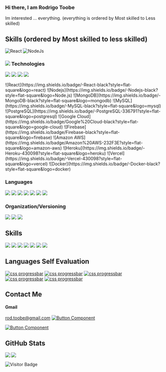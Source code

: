 ### Hi there, I am Rodrigo Toobe
Im interested ... everything.
(everything is ordered by Most skilled to Less skilled)
## Skills (ordered by Most skilled to less skilled)
![React](https://readme-components.vercel.app/api?component=logo&logo=react)
![NodeJs](https://readme-components.vercel.app/api?component=logo&logo=NodeJs)
### <img src="https://readme-components.vercel.app/api?component=logo&fill=black&logo=react&animation=spin&svgfill=15d8fe"> Technologies
<p align="left">

<img  src="https://readme-components.vercel.app/api?component=logo&fill=black&logo=react&animation=spin"/>
<img  src="https://readme-components.vercel.app/api?component=logo&fill=black&logo=NodeJs">  
<img  src="https://readme-components.vercel.app/api?component=logo&fill=black&logo=MongoDB">  
<img  src="https://readme-components.vercel.app/api?component=logo&fill=black&logo=MySQL">  
</p>
![React](https://img.shields.io/badge/-React-black?style=flat-square&logo=react)
![Nodejs](https://img.shields.io/badge/-Nodejs-black?style=flat-square&logo=Node.js)
![MongoDB](https://img.shields.io/badge/-MongoDB-black?style=flat-square&logo=mongodb)
![MySQL](https://img.shields.io/badge/-MySQL-black?style=flat-square&logo=mysql)
![PostgreSQL](https://img.shields.io/badge/-PostgreSQL-336791?style=flat-square&logo=postgresql)
![Google Cloud](https://img.shields.io/badge/Google%20Cloud-black?style=flat-square&logo=google-cloud)
![Firebase](https://img.shields.io/badge/Firebase-black?style=flat-square&logo=firebase)
![Amazon AWS](https://img.shields.io/badge/Amazon%20AWS-232F3E?style=flat-square&logo=amazon-aws)
![Heroku](https://img.shields.io/badge/-Heroku-430098?style=flat-square&logo=heroku)
![Vercel](https://img.shields.io/badge/-Vercel-430098?style=flat-square&logo=vercel)
![Docker](https://img.shields.io/badge/-Docker-black?style=flat-square&logo=docker)

### Languages
<p align="left">
<!--- javasctipt -->
<img src="https://readme-components.vercel.app/api?component=logo&fill=black&logo=javascript&svgfill=f6df1c">
<!--- Typescript -->
<img src="https://readme-components.vercel.app/api?component=logo&fill=black&logo=typescript&svgfill=007ACC">
<!--- Rust -->
<img src="https://readme-components.vercel.app/api?component=logo&fill=black&logo=rust&svgfill=f06629">
<!--- go -->
<img display="inline" src="https://readme-components.vercel.app/api?component=logo&fill=black&logo=go">
<!--- java -->
<img display="inline" src="https://readme-components.vercel.app/api?component=logo&fill=black&logo=java&svgfill=E34A86">
<!--- Python -->
<img display="inline" src="https://readme-components.vercel.app/api?component=logo&fill=black&logo=Python">
<!--- c -->
<img display="inline" src="https://readme-components.vercel.app/api?component=logo&fill=black&logo=c&svgfill=00599C">


### Organization/Versioning
<p align="left">
<img display="inline" src="https://readme-components.vercel.app/api?component=logo&fill=black&logo=github">
<img display="inline" src="https://readme-components.vercel.app/api?component=logo&fill=black&logo=slack">
<img display="inline" src="https://readme-components.vercel.app/api?component=logo&fill=black&logo=trello">

## Skills

<p align="left">  

<img display="inline" src="https://readme-components.vercel.app/api?component=logo&fill=black&logo=javascript&svgfill=f6df1c">
<img display="inline" src="https://readme-components.vercel.app/api?component=logo&fill=black&logo=typescript&svgfill=2d79c7">
<img display="inline" src="https://readme-components.vercel.app/api?component=logo&fill=black&logo=webpack&svgfill=8ed5fa">


<img display="inline" src="https://readme-components.vercel.app/api?component=logo&fill=black&logo=mongodb&svgfill=df5c43">  

<img display="inline" src="https://readme-components.vercel.app/api?component=logo&fill=black&logo=docker&svgfill=2496ED">

<img display="inline" src="https://readme-components.vercel.app/api?component=logo&fill=black&logo=rust&svgfill=f06629">

<img display="inline" src="https://readme-components.vercel.app/api?component=logo&fill=black&logo=CSS3&svgfill=028dd1">


## Languages Self Evaluation
[![css progressbar](https://readme-components.vercel.app/api?component=linearprogress&skill=Javascript&value=90)](https://github.com/ebootdpr#)
[![css progressbar](https://readme-components.vercel.app/api?component=linearprogress&skill=Typescript&value=40)](https://github.com/ebootdpr#)
[![css progressbar](https://readme-components.vercel.app/api?component=linearprogress&skill=Rust%20Go&value=15)](https://github.com/ebootdpr#)
[![css progressbar](https://readme-components.vercel.app/api?component=linearprogress&skill=Python%20and%20Lua&value=10)](https://github.com/ebootdpr#)
[![css progressbar](https://readme-components.vercel.app/api?component=linearprogress&skill=C%20and%20c%2B%2B&value=10)](https://github.com/ebootdpr#)


## Contact Me

#### Gmail
rod.toobe@gmail.com
[![Button Component](https://readme-components.vercel.app/api?component=button&text=LinkedIn)](https://www.linkedin.com/in/rodrigotoobe)

[![Button Component](https://readme-components.vercel.app/api?component=button&text=WhatsApp)](https://wa.me/543435202921)

## GitHub Stats

<img align="left" src="https://github-readme-stats.vercel.app/api?username=ebootdpr&show_icons=true&count_private=true&theme=gruvbox" />
<img src="https://github-readme-stats.vercel.app/api/top-langs/?username=ebootdpr&layout=compact&count_private=true&theme=gruvbox" />

![Visitor Badge](https://visitor-badge.laobi.icu/badge?page_id=ebootdpr.ebootdpr)
